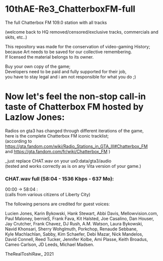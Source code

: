 # 10thAE-Re3_ChatterboxFM-full  
The full Chatterbox FM 109.0 station with all tracks  

(welcome back to HQ removed/censored/exclusive tracks, commercials and skits, etc..)  

This repository was made for the conservation of video-gaming History;  
because Art needs to be saved for our collective remembering.  
If licensed the material belongs to its owner.  

Buy your own copy of the game;  
Developers need to be paid and fully supported for their job,  
you have to stay legal and i am not responsible for what you do  ;)  


# Now let's feel the non-stop call-in taste of Chatterbox FM hosted by Lazlow Jones:  

Radios on gta3 has changed through different iterations of the game,  
here is the complete Chatterbox FM iconic tracklist;  
(according to https://gta.fandom.com/wiki/Radio_Stations_in_GTA_III#Chatterbox_FM  
and https://gta.fandom.com/fr/wiki/Chatterbox_FM )  


_just replace CHAT.wav on your ux0:data/gta3/audio  
(tested and works correctly as is on any Vita version of your game.)  


### CHAT.wav full (58:04 - 1536 Kbps - 637 Mo):  

00:00 -> 58:04 :  
(calls from various citizens of Liberty City)  

The following persons are credited for guest voices:  
 
Lucien Jones, Karin Bykowski, Hank Stewart, Abbi Davis, Mellowvision.com,  
Paul Maloney, bernieS, Frank Fava, Kit Halsted, Joe Casalino, Dan Houser,  
Jay Crutcher, Frank Chavez, DJ Rush, A.M. Watson, Laura Bykowski,  
Navid Khonsari, Sherry Wohglmuth, Porkchop, Renaude Sebbane,  
Kyle Machlachlan, Sabby, Kim Schaefer, Debi Mazar, Nick Mandelos,  
David Connell, Reed Tucker, Jennifer Kolbe, Ami Plasse, Keith Broadus,  
Cameo Carlson, JD Leeds, Michael Madsen.  

TheRealToshiRaw_ 2021  
